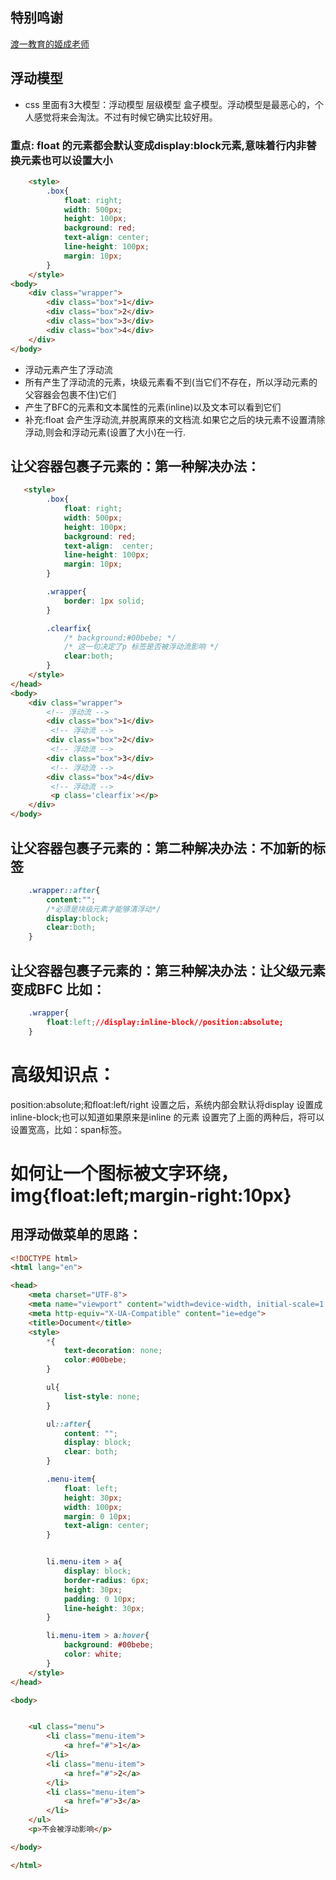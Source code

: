 ## 特别鸣谢
[渡一教育的姬成老师](https://ke.qq.com/course/231570?_bid=167&_wv=1&from=courseShare)

## 浮动模型 
- css 里面有3大模型：浮动模型 层级模型 盒子模型。浮动模型是最恶心的，个人感觉将来会淘汰。不过有时候它确实比较好用。
### 重点: float 的元素都会默认变成display:block元素,意味着行内非替换元素也可以设置大小

```html
    <style>
        .box{
            float: right;
            width: 500px;
            height: 100px;
            background: red;
            text-align: center;
            line-height: 100px;
            margin: 10px;
        }
    </style>
<body>
    <div class="wrapper">
        <div class="box">1</div>
        <div class="box">2</div>
        <div class="box">3</div>
        <div class="box">4</div>
    </div>
</body>
```

- 浮动元素产生了浮动流
- 所有产生了浮动流的元素，块级元素看不到(当它们不存在，所以浮动元素的父容器会包裹不住)它们
- 产生了BFC的元素和文本属性的元素(inline)以及文本可以看到它们
- 补充:float 会产生浮动流,并脱离原来的文档流.如果它之后的块元素不设置清除浮动,则会和浮动元素(设置了大小)在一行.

## 让父容器包裹子元素的：第一种解决办法：
```html
   <style>
        .box{
            float: right;
            width: 500px;
            height: 100px;
            background: red;
            text-align:  center;
            line-height: 100px;
            margin: 10px;
        }

        .wrapper{
            border: 1px solid;
        }

        .clearfix{
            /* background:#00bebe; */
            /* 这一句决定了p 标签是否被浮动流影响 */
            clear:both;
        }
    </style>
</head>
<body>
    <div class="wrapper">
        <!-- 浮动流 -->
        <div class="box">1</div>
         <!-- 浮动流 -->
        <div class="box">2</div>
         <!-- 浮动流 -->
        <div class="box">3</div>
         <!-- 浮动流 -->
        <div class="box">4</div>
         <!-- 浮动流 -->
         <p class='clearfix'></p>
    </div>
</body>
```

## 让父容器包裹子元素的：第二种解决办法：不加新的标签
```css
    .wrapper::after{
        content:"";
        /*必须是块级元素才能够清浮动*/
        display:block;
        clear:both;
    }
```
## 让父容器包裹子元素的：第三种解决办法：让父级元素变成BFC 比如：
``` css
    .wrapper{
        float:left;//display:inline-block//position:absolute;
    }
```

# 高级知识点：
position:absolute;和float:left/right 设置之后，系统内部会默认将display 设置成inline-block;也可以知道如果原来是inline 的元素
设置完了上面的两种后，将可以设置宽高，比如：span标签。
# 如何让一个图标被文字环绕，img{float:left;margin-right:10px}

## 用浮动做菜单的思路：
```html
<!DOCTYPE html>
<html lang="en">

<head>
    <meta charset="UTF-8">
    <meta name="viewport" content="width=device-width, initial-scale=1.0">
    <meta http-equiv="X-UA-Compatible" content="ie=edge">
    <title>Document</title>
    <style>
        *{
            text-decoration: none;
            color:#00bebe;
        }

        ul{
            list-style: none;
        }

        ul::after{
            content: "";
            display: block;
            clear: both;
        }

        .menu-item{
            float: left;
            height: 30px;
            width: 100px;
            margin: 0 10px;
            text-align: center;
        }


        li.menu-item > a{
            display: block;
            border-radius: 6px;
            height: 30px;
            padding: 0 10px;
            line-height: 30px;
        }

        li.menu-item > a:hover{
            background: #00bebe;
            color: white;
        }
    </style>
</head>

<body>


    <ul class="menu">
        <li class="menu-item">
            <a href="#">1</a>
        </li>
        <li class="menu-item">
            <a href="#">2</a>
        </li>
        <li class="menu-item">
            <a href="#">3</a>
        </li>
    </ul>
    <p>不会被浮动影响</p>

</body>

</html>
```
